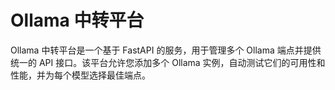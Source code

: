 # Ollama 中转平台

Ollama 中转平台是一个基于 FastAPI 的服务，用于管理多个 Ollama 端点并提供统一的 API 接口。该平台允许您添加多个 Ollama 实例，自动测试它们的可用性和性能，并为每个模型选择最佳端点。
